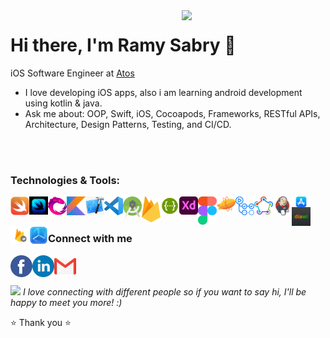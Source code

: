 <img align='right' src="https://media.giphy.com/media/M9gbBd9nbDrOTu1Mqx/giphy.gif" width="230">

# Hi there, I'm Ramy Sabry 👋 
 iOS Software Engineer at <a href="https://atos.net/en/">Atos </a>
- I love developing iOS apps, also i am learning android development using kotlin & java.
- Ask me about: OOP, Swift, iOS, Cocoapods, Frameworks, RESTful APIs, Architecture, Design Patterns, Testing, and CI/CD.

<br /> <br /> 
### Technologies & Tools:
[<img align="left" alt="Swift" width="30px" src="Images/Swift-Logo.png" />][linkedin_website]
[<img align="left" alt="SwiftUI" width="30px" src="Images/SwiftUI-Logo.jpg" />][linkedin_website]
[<img align="left" alt="RxSwift" width="30px" src="Images/RxSwift-Logo.png" />][linkedin_website]

[<img align="left" alt="Kotlin" width="30px" src="Images/Kotlin-Logo.png" />][linkedin_website]

[<img align="left" alt="Xcode" width="30px" src="Images/Xcode-Logo.png" />][linkedin_website]
[<img align="left" alt="Visual Studio Code" width="30px" src="Images/Visual-Studio-Code-Logo.svg" />][linkedin_website]
[<img align="left" alt="Android Studio" width="30px" src="Images/Android-Studio-Logo.png" />][linkedin_website]

[<img align="left" alt="Firebase" width="30px" src="Images/Firebase-Logo.png" />][linkedin_website]
[<img align="left" alt="Swagger" width="30px" src="Images/Swagger-Logo.png" />][linkedin_website]

[<img align="left" alt="Adobe XD" width="30px" src="Images/Adobe-XD-Logo.png" />][linkedin_website]
[<img align="left" alt="Figma" width="30px" src="Images/Figma-Logo.png" />][linkedin_website]
[<img align="left" alt="Zeplin" width="30px" src="Images/Zeplin-Logo.svg" />][linkedin_website]

[<img align="left" alt="Github Actions" width="30px" src="Images/Github-Actions-Logo.png" />][linkedin_website]
[<img align="left" alt="Fastlane" width="30px" src="Images/Fastlane-Logo.png" />][linkedin_website]
[<img align="left" alt="Jenkins" width="30px" src="Images/Jenkins-Logo.png" />][linkedin_website]

[<img align="left" alt="App Store" width="30px" src="Images/App-Store-Logo.png" />][linkedin_website]
[<img align="left" alt="Diawi" width="30px" src="Images/Diawi-Logo.svg" />][linkedin_website]
[<img align="left" alt="Firebase App Distribution" width="30px" src="Images/Firebase-App-Distribution-Logo.png" />][linkedin_website]
[<img align="left" alt="TestFlight" width="30px" src="Images/TestFlight-Logo.png" />][linkedin_website]
<br /> <br />
### Connect with me

[<img align="left" alt="Facebook" width="35px" height="35px" src="Images/Facebook-Logo.png" />][facebook_website]
[<img align="left" alt="LinkedIn" width="35px" height="35px" src="Images/Linkedin-Logo.png" />][linkedin_website]
[<img align="left" alt="Gmail" width="35px" height="35px" src="Images/Gmail-Logo.png" />][gmail_website] <br /> <br />

<img src="https://media.giphy.com/media/LnQjpWaON8nhr21vNW/giphy.gif" width="30"> <em>I love connecting with different people so if you want to say hi, I'll be happy to meet you more! :)</em>

⭐️ Thank you ⭐️


</details>

[linkedin_website]: https://www.linkedin.com/in/ramy-sabry-153770117/
[facebook_website]: https://www.facebook.com/profile.php?id=100008612291509
[gmail_website]: ramysabry1996@gmail.com